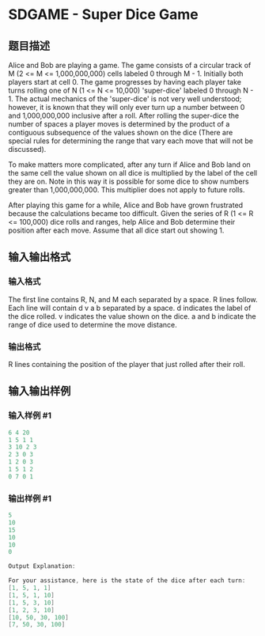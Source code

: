 # SDGAME - Super Dice Game

## 题目描述

Alice and Bob are playing a game. The game consists of a circular track of M (2 <= M <= 1,000,000,000) cells labeled 0 through M - 1. Initially both players start at cell 0. The game progresses by having each player take turns rolling one of N (1 <= N <= 10,000) 'super-dice' labeled 0 through N - 1. The actual mechanics of the 'super-dice' is not very well understood; however, it is known that they will only ever turn up a number between 0 and 1,000,000,000 inclusive after a roll. After rolling the super-dice the number of spaces a player moves is determined by the product of a contiguous subsequence of the values shown on the dice (There are special rules for determining the range that vary each move that will not be discussed).

To make matters more complicated, after any turn if Alice and Bob land on the same cell the value shown on all dice is multiplied by the label of the cell they are on. Note in this way it is possible for some dice to show numbers greater than 1,000,000,000. This multiplier does not apply to future rolls.

After playing this game for a while, Alice and Bob have grown frustrated because the calculations became too difficult. Given the series of R (1 <= R <= 100,000) dice rolls and ranges, help Alice and Bob determine their position after each move. Assume that all dice start out showing 1.

## 输入输出格式

### 输入格式

The first line contains R, N, and M each separated by a space. R lines follow. Each line will contain d v a b separated by a space. d indicates the label of the dice rolled. v indicates the value shown on the dice. a and b indicate the range of dice used to determine the move distance.

### 输出格式

R lines containing the position of the player that just rolled after their roll.

## 输入输出样例

### 输入样例 #1

```cpp
6 4 20
1 5 1 1
3 10 2 3
2 3 0 3
1 2 0 3
1 5 1 2
0 7 0 1
```


### 输出样例 #1

```cpp
5
10
15
10
10
0

Output Explanation:

For your assistance, here is the state of the dice after each turn:
[1, 5, 1, 1]
[1, 5, 1, 10]
[1, 5, 3, 10]
[1, 2, 3, 10]
[10, 50, 30, 100]
[7, 50, 30, 100]
```


